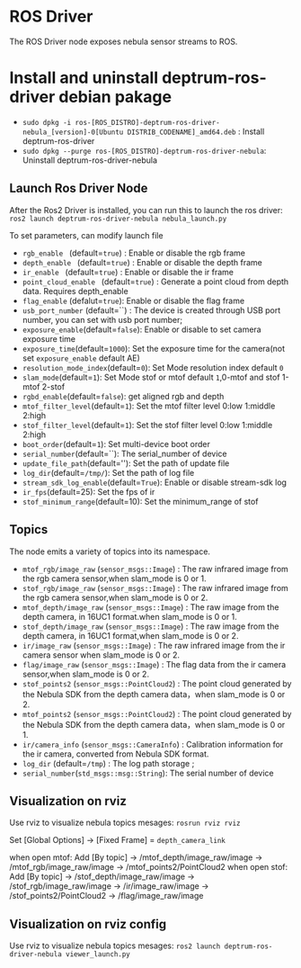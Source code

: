# ROS Driver

The ROS Driver node exposes nebula sensor streams to ROS.

# Install and uninstall deptrum-ros-driver debian pakage
- `sudo dpkg -i ros-[ROS_DISTRO]-deptrum-ros-driver-nebula_[version]-0[Ubuntu DISTRIB_CODENAME]_amd64.deb` : Install deptrum-ros-driver
- `sudo dpkg --purge ros-[ROS_DISTRO]-deptrum-ros-driver-nebula`: Uninstall deptrum-ros-driver-nebula
## Launch Ros Driver Node

After the Ros2 Driver is installed, you can run this to launch the ros driver: `ros2 launch deptrum-ros-driver-nebula nebula_launch.py`

To set parameters, can modify launch file

 - `rgb_enable ` (default=`true`) : Enable or disable the rgb frame
 - `depth_enable ` (default=`true`) : Enable or disable the depth frame
 - `ir_enable ` (default=`true`) : Enable or disable the ir frame
 - `point_cloud_enable ` (default=`true`) : Generate a point cloud from depth data. Requires depth_enable
 - `flag_enable` (defalut=`true`): Enable or disable the flag frame
 - `usb_port_number` (default=``) : The device is created through USB port number,  you can set with usb port number;
 - `exposure_enable`(default=`false`):  Enable or disable to set camera exposure time
 - `exposure_time`(default=`1000`):  Set the exposure time for the camera(not set `exposure_enable` default AE)
 - `resolution_mode_index`(default=`0`):  Set Mode resolution index default `0`
 - `slam_mode`(default=`1`):  Set Mode stof or mtof default `1`,0-mtof and stof 1-mtof 2-stof
 - `rgbd_enable`(default=`false`):  get aligned rgb and depth
 - `mtof_filter_level`(default=`1`):  Set the mtof filter level 0:low  1:middle  2:high
 - `stof_filter_level`(default=`1`):  Set the stof filter level 0:low  1:middle  2:high
 - `boot_order`(default=`1`): Set multi-device boot order
 - `serial_number`(default=``): The serial_number of device
 - `update_file_path`(default=''): Set the path of update file
 - `log_dir`(default=`/tmp/`): Set the path of log file
 - `stream_sdk_log_enable`(default=`True`): Enable or disable stream-sdk log
 - `ir_fps`(default=25): Set the fps of ir
 - `stof_minimum_range`(default=10): Set the minimum_range of stof

## Topics

The node emits a variety of topics into its namespace.

- `mtof_rgb/image_raw` (`sensor_msgs::Image`) : The raw infrared image from the rgb camera sensor,when slam_mode is 0 or 1. 
- `stof_rgb/image_raw` (`sensor_msgs::Image`) : The raw infrared image from the rgb camera sensor,when slam_mode is 0 or 2. 
- `mtof_depth/image_raw` (`sensor_msgs::Image`) : The raw image from the depth camera, in 16UC1 format.when slam_mode is 0 or 1. 
- `stof_depth/image_raw` (`sensor_msgs::Image`) : The raw image from the depth camera, in 16UC1 format,when slam_mode is 0 or 2. 
- `ir/image_raw` (`sensor_msgs::Image`) : The raw infrared image from the ir camera sensor when slam_mode is 0 or 2.
- `flag/image_raw` (`sensor_msgs::Image`) : The flag data from the ir camera sensor,when slam_mode is 0 or 2.
- `stof_points2` (`sensor_msgs::PointCloud2`) : The point cloud generated by the Nebula SDK from the depth camera data，when slam_mode is 0 or 2. 
- `mtof_points2` (`sensor_msgs::PointCloud2`) : The point cloud generated by the Nebula SDK from the depth camera data，when slam_mode is 0 or 1.
- `ir/camera_info` (`sensor_msgs::CameraInfo`) : Calibration information for the ir camera, converted from Nebula SDK format.
- `log_dir` (default=`/tmp`) : The log path storage ;
- `serial_number`(`std_msgs::msg::String`): The serial number of device
## Visualization on rviz

Use rviz to visualize nebula topics mesages: `rosrun rviz rviz`

Set [Global Options] -> [Fixed Frame] = `depth_camera_link`

when open mtof:
Add [By topic] -> /mtof_depth/image_raw/image
               -> /mtof_rgb/image_raw/image
               -> /mtof_points2/PointCloud2
when open stof:
Add [By topic] -> /stof_depth/image_raw/image
               -> /stof_rgb/image_raw/image
               -> /ir/image_raw/image
               -> /stof_points2/PointCloud2
               -> /flag/image_raw/image

## Visualization on rviz config

Use rviz to visualize nebula topics mesages: `ros2 launch deptrum-ros-driver-nebula viewer_launch.py`

